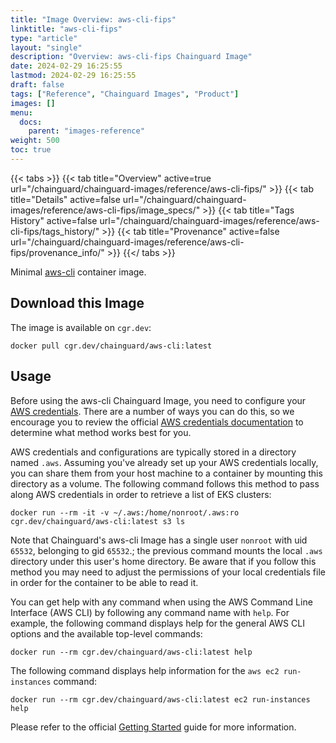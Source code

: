 ```yaml
---
title: "Image Overview: aws-cli-fips"
linktitle: "aws-cli-fips"
type: "article"
layout: "single"
description: "Overview: aws-cli-fips Chainguard Image"
date: 2024-02-29 16:25:55
lastmod: 2024-02-29 16:25:55
draft: false
tags: ["Reference", "Chainguard Images", "Product"]
images: []
menu: 
  docs: 
    parent: "images-reference"
weight: 500
toc: true
---
```


{{< tabs >}}
{{< tab title="Overview" active=true url="/chainguard/chainguard-images/reference/aws-cli-fips/" >}}
{{< tab title="Details" active=false url="/chainguard/chainguard-images/reference/aws-cli-fips/image_specs/" >}}
{{< tab title="Tags History" active=false url="/chainguard/chainguard-images/reference/aws-cli-fips/tags_history/" >}}
{{< tab title="Provenance" active=false url="/chainguard/chainguard-images/reference/aws-cli-fips/provenance_info/" >}}
{{</ tabs >}}



<!--overview:start-->
Minimal [aws-cli](https://github.com/aws/aws-cli) container image.
<!--overview:end-->

<!--getting:start-->
## Download this Image
The image is available on `cgr.dev`:

```
docker pull cgr.dev/chainguard/aws-cli:latest
```
<!--getting:end-->

<!--body:start-->
## Usage

Before using the aws-cli Chainguard Image, you need to configure your [AWS credentials](https://github.com/aws/aws-cli/tree/v2#getting-started). There are a number of ways you can do this, so we encourage you to review the official [AWS credentials documentation](https://docs.aws.amazon.com/cli/latest/userguide/cli-chap-configure.html#configure-precedence) to determine what method works best for you.

AWS credentials and configurations are typically stored in a directory named `.aws`. Assuming you've already set up your AWS credentials locally, you can share them from your host machine to a container by mounting this directory as a volume. The following command follows this method to pass along AWS credentials in order to retrieve a list of EKS clusters: 

```shell
docker run --rm -it -v ~/.aws:/home/nonroot/.aws:ro cgr.dev/chainguard/aws-cli:latest s3 ls
```

Note that Chainguard's aws-cli Image has a single user `nonroot` with uid `65532`, belonging to gid `65532`.; the previous command mounts the local `.aws` directory under this user's home directory. Be aware that if you follow this method you may need to adjust the permissions of your local credentials file in order for the container to be able to read it.

You can get help with any command when using the AWS Command Line Interface (AWS CLI) by following any command name with `help`. For example, the following command displays help for the general AWS CLI options and the available top-level commands:

```shell
docker run --rm cgr.dev/chainguard/aws-cli:latest help
```

The following command displays help information for the `aws ec2 run-instances` command:

```shell
docker run --rm cgr.dev/chainguard/aws-cli:latest ec2 run-instances help
```

Please refer to the official [Getting Started](https://docs.aws.amazon.com/cli/latest/userguide/cli-usage-help.html) guide for more information.
<!--body:end-->

